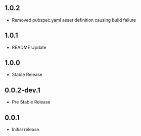 ## 1.0.2

- Removed pubspec.yaml asset definition causing build failure

## 1.0.1

- README Update

## 1.0.0

- Stable Release

## 0.0.2-dev.1

- Pre Stable Release

## 0.0.1

- Initial release.

